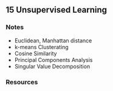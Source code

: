 ## 15 Unsupervised Learning

### Notes

 - Euclidean, Manhattan distance
 - k-means Clusterating
 - Cosine Similarity
 - Principal Components Analysis
 - Singular Value Decomposition
 
### Resources


